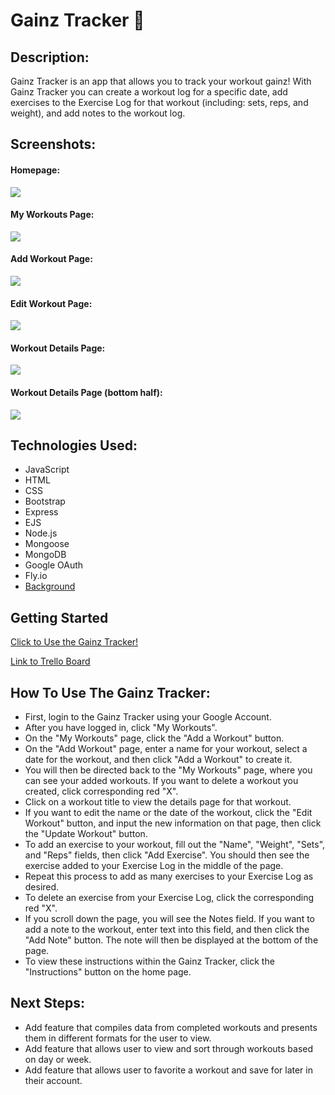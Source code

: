 # Gainz Tracker 💪

## Description:

Gainz Tracker is an app that allows you to track your workout gainz! With Gainz Tracker you can create a workout log for a specific date, add exercises to the Exercise Log for that workout (including: sets, reps, and weight), and add notes to the workout log.

## Screenshots:
#### Homepage:
<img src="https://i.imgur.com/CPzspVQ.png">

#### My Workouts Page:
<img src="https://i.imgur.com/h1P9Io1.png">

#### Add Workout Page:
<img src="https://i.imgur.com/kDOBP3r.png">

#### Edit Workout Page:
<img src="https://i.imgur.com/ijakFCE.png">

#### Workout Details Page:
<img src="https://i.imgur.com/atZSsja.png">

#### Workout Details Page (bottom half):
<img src="https://i.imgur.com/2H3g5Qc.png">



## Technologies Used:

- JavaScript
- HTML
- CSS
- Bootstrap
- Express
- EJS
- Node.js
- Mongoose
- MongoDB
- Google OAuth
- Fly.io
- [Background](https://codepen.io/P1N2O/pen/pyBNzX)

## Getting Started

[Click to Use the Gainz Tracker!](https://gainztracker.fly.dev/)

[Link to Trello Board](https://trello.com/invite/b/SE8aNwY9/ATTI2d3aba55846598afe3a91f41373e6823C1C8225A/gainz-tracker)

## How To Use The Gainz Tracker:
- First, login to the Gainz Tracker using your Google Account.
- After you have logged in, click "My Workouts".
- On the "My Workouts" page, click the "Add a Workout" button.
- On the "Add Workout" page, enter a name for your workout, select a date for the workout, and then click "Add a Workout" to create it.
- You will then be directed back to the "My Workouts" page, where you can see your added workouts. If you want to delete a workout you created, click corresponding red "X".
- Click on a workout title to view the details page for that workout.
- If you want to edit the name or the date of the workout, click the "Edit Workout" button, and input the new information on that page, then click the "Update Workout" button.
- To add an exercise to your workout, fill out the "Name", "Weight", "Sets", and "Reps" fields, then click "Add Exercise". You should then see the exercise added to your Exercise Log in the middle of the page.
- Repeat this process to add as many exercises to your Exercise Log as desired.
- To delete an exercise from your Exercise Log, click the corresponding red "X".
- If you scroll down the page, you will see the Notes field. If you want to add a note to the workout, enter text into this field, and then click the "Add Note" button. The note will then be displayed at the bottom of the page.
- To view these instructions within the Gainz Tracker, click the "Instructions" button on the home page.

## Next Steps:

- Add feature that compiles data from completed workouts and presents them in different formats for the user to view.
- Add feature that allows user to view and sort through workouts based on day or week.
- Add feature that allows user to favorite a workout and save for later in their account.
